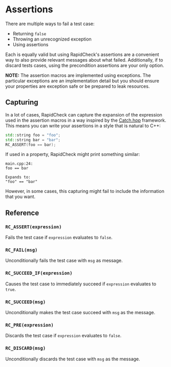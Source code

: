 Assertions
==========
There are multiple ways to fail a test case:

- Returning `false`
- Throwing an unrecognized exception
- Using assertions

Each is equally valid but using RapidCheck's assertions are a convenient way to also provide relevant messages about what failed. Additionally, if to discard tests cases, using the precondition assertions are your only option.

**NOTE:** The assertion macros are implemented using exceptions. The particular exceptions are an implementation detail but you should ensure your properties are exception safe or be prepared to leak resources.

## Capturing ##
In a lot of cases, RapidCheck can capture the expansion of the expression used in the assertion macros in a way inspired by the [Catch.hpp](https://github.com/philsquared/Catch) framework. This means you can write your assertions in a style that is natural to C++:

```C++
std::string foo = "foo";
std::string bar = "bar";
RC_ASSERT(foo == bar);
```

If used in a property, RapidCheck might print something similar:

```
main.cpp:24:
foo == bar

Expands to:
"foo" == "bar"
```

However, in some cases, this capturing might fail to include the information that you want.

## Reference
### `RC_ASSERT(expression)` ###
Fails the test case if `expression` evaluates to `false`.

### `RC_FAIL(msg)` ###
Unconditionally fails the test case with `msg` as message.

### `RC_SUCCEED_IF(expression)` ###
Causes the test case to immediately succeed if `expression` evaluates to `true`.

### `RC_SUCCEED(msg)` ###
Unconditionally makes the test case succeed with `msg` as the message.

### `RC_PRE(expression)` ###
Discards the test case if `expression` evaluates to `false`.

### `RC_DISCARD(msg)` ###
Unconditionally discards the test case with `msg` as the message.

